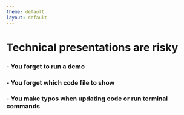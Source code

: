 ```yaml
---
theme: default
layout: default
---
```


# Technical presentations are risky

### - You forget to run a demo

### - You forget which code file to show

### - You make typos when updating code or run terminal commands